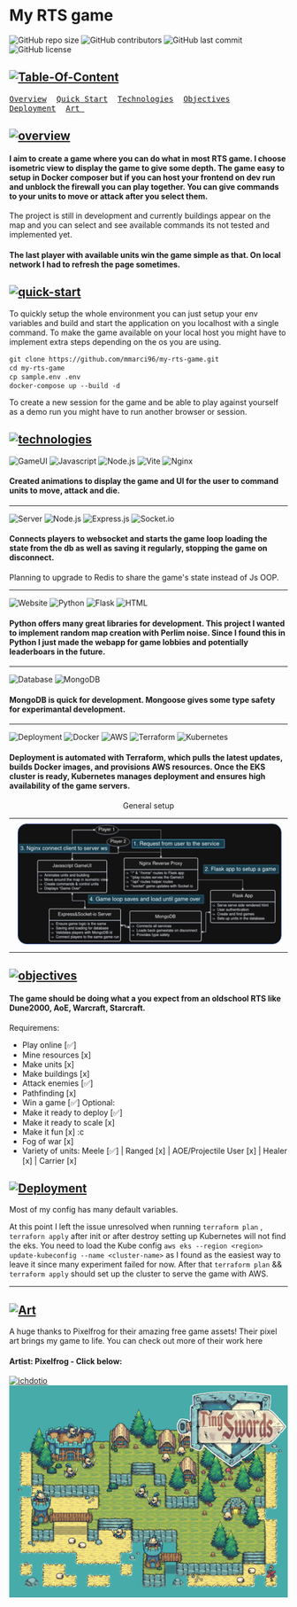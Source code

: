 # My RTS game
![GitHub repo size](https://img.shields.io/github/repo-size/mmarci96/my-rts-game?style=for-the-badge)
![GitHub contributors](https://img.shields.io/github/contributors/mmarci96/my-rts-game?style=for-the-badge)
![GitHub last commit](https://img.shields.io/github/last-commit/mmarci96/my-rts-game?style=for-the-badge)
![GitHub license](https://img.shields.io/github/license/mmarci96/my-rts-game?style=for-the-badge)

## [![Table-Of-Content](https://readme-typing-svg.herokuapp.com?font=JetBrains+Mono&weight=600&size=24&pause=1000&width=435&lines=Table+of+Content)](https://git.io/typing-svg)

<div align="block">
<a href="#overview"><kbd>Overview</kbd></a>&ensp;&ensp;
<a href="#quick-start"><kbd>Quick Start</kbd></a>&ensp;&ensp;
<a href="#technologies"><kbd>Technologies</kbd></a>&ensp;&ensp;
<a href="#objectives"><kbd>Objectives</kbd></a>&ensp;&ensp;
<a href="#deployment"><kbd>Deployment</kbd></a>&ensp;&ensp;
<a href="#art"><kbd> Art </kbd></a>&ensp;&ensp;
</div>

## [![overview](https://readme-typing-svg.herokuapp.com?font=JetBrains+Mono&weight=600&size=24&pause=9000&width=435&lines=Overview)](https://git.io/typing-svg)


#### I aim to create a game where you can do what in most RTS game. I choose isometric view to display the game to give some depth. The game easy to setup in Docker composer but if you can host your frontend on dev run and unblock the firewall you can play together. You can give commands to your units to move or attack after you select them.
The project is still in development and currently buildings appear on the map and you can select and see available commands its not tested and implemented yet.
#### The last player with available units win the game simple as that. On local network I had to refresh the page sometimes.

## [![quick-start](https://readme-typing-svg.herokuapp.com?font=JetBrains+Mono&weight=600&size=24&pause=3000&width=435&lines=Quick+Start)](https://git.io/typing-svg)  

To quickly setup the whole environment you can just setup your env variables and build and start the application on you localhost with a single command. To make the game available on your local host you might have to implement extra steps depending on the os you are using.

```
git clone https://github.com/mmarci96/my-rts-game.git
cd my-rts-game
cp sample.env .env
docker-compose up --build -d
```
To create a new session for the game and be able to play against yourself as a demo run you might have to run another browser or session.

## [![technologies](https://readme-typing-svg.herokuapp.com?font=JetBrains+Mono&weight=600&size=24&pause=8000&width=435&lines=Technologies)](https://git.io/typing-svg)

![GameUI](https://img.shields.io/badge/GameUI-000000?style=for-the-badge&logo=gameui&logoColor=white) 
![Javascript](https://img.shields.io/badge/JavaScript-323330?style=for-the-badge&logo=javascript&logoColor=F7DF1E)
![Node.js](https://img.shields.io/badge/Node.js-43853D?style=for-the-badge&logo=node.js&logoColor=white) 
![Vite](https://img.shields.io/badge/Vite-FFD129?style=for-the-badge&logo=vite&logoColor=64A5FF) 
![Nginx](https://img.shields.io/badge/Nginx-009639?style=for-the-badge&logo=nginx&logoColor=white)
#### Created animations to display the game and UI for the user to command units to move, attack and die.

---
![Server](https://img.shields.io/badge/Server-000000?style=for-the-badge&logo=server&logoColor=white)
![Node.js](https://img.shields.io/badge/Node.js-43853D?style=for-the-badge&logo=node.js&logoColor=white)
![Express.js](https://img.shields.io/badge/Express.js-000000?style=for-the-badge&logo=express&logoColor=white)
![Socket.io](https://img.shields.io/badge/Socket.io-2496ED?style=for-the-badge&logo=socket.io&logoColor=white)

#### Connects players to websocket and starts the game loop loading the state from the db as well as saving it regularly, stopping the game on disconnect.
Planning to upgrade to Redis to share the game's state instead of Js OOP.

---
![Website](https://img.shields.io/badge/Website-000000?style=for-the-badge&logo=website&logoColor=white)
![Python](https://img.shields.io/badge/Python-232F3E?style=for-the-badge&logo=python&logoColor=326CE5)
![Flask](https://img.shields.io/badge/Flask-000000?style=for-the-badge&logo=flask&logoColor=white)
![HTML](https://img.shields.io/badge/HTML5-E34F26?style=for-the-badge&logo=html5&logoColor=white)

#### Python offers many great libraries for development. This project I wanted to implement random map creation with Perlim noise. Since I found this in Python I just made the webapp for game lobbies and potentially leaderboars in the future.

---
![Database](https://img.shields.io/badge/Database-000000?style=for-the-badge&logo=database&logoColor=white) 
![MongoDB](https://img.shields.io/badge/MongoDB-47A248?style=for-the-badge&logo=mongodb&logoColor=white)

#### MongoDB is quick for development. Mongoose gives some type safety for experimantal development.

---
![Deployment](https://img.shields.io/badge/Deployment-000000?style=for-the-badge&logo=deployment&logoColor=white)
![Docker](https://img.shields.io/badge/Docker-2496ED?style=for-the-badge&logo=docker&logoColor=white)
![AWS](https://img.shields.io/badge/Amazon_AWS-FF9900?style=for-the-badge&logo=amazonaws&logoColor=white) 
![Terraform](https://img.shields.io/badge/Terraform-623CE4?style=for-the-badge&logo=terraform&logoColor=white) 
![Kubernetes](https://img.shields.io/badge/Kubernetes-326CE5?style=for-the-badge&logo=kubernetes&logoColor=white)

#### Deployment is automated with Terraform, which pulls the latest updates, builds Docker images, and provisions AWS resources. Once the EKS cluster is ready, Kubernetes manages deployment and ensures high availability of the game servers.

<div align="center"><table><tr>General setup</tr><tr><td>
<img src="https://raw.githubusercontent.com/mmarci96/my-rts-game/development/general-setup.png" 
             style="border-radius: 16px; border-style: solid; border-width: 1px; border-color: #5C81CE; margin: 8px;"/></td><td>
</table></div>



## [![objectives](https://readme-typing-svg.herokuapp.com?font=JetBrains+Mono&weight=600&size=24&pause=4000&width=435&lines=Objectives)](https://git.io/typing-svg)
#### The game should be doing what a you expect from an oldschool RTS like Dune2000, AoE, Warcraft, Starcraft.
Requiremens:
 - Play online [✅]
 - Mine resources [x]
 - Make units [x]
 - Make buildings [x]
 - Attack enemies [✅]
 - Pathfinding [x]
 - Win a game [✅]
Optional:
 - Make it ready to deploy [✅]
 - Make it ready to scale [x]
 - Make it fun [x] :c
 - Fog of war [x]
 - Variety of units: Meele [✅] | Ranged [x] | AOE/Projectile User [x] | Healer [x] | Carrier [x]

## [![Deployment](https://readme-typing-svg.herokuapp.com?font=JetBrains+Mono&weight=600&size=24&pause=6000&width=435&lines=Deployment)](https://git.io/typing-svg)
Most of my config has many default variables. 

At this point I left the issue unresolved when running ```terraform plan``` , ```terraforn apply``` after init or after destroy setting up Kubernetes will not find the eks.
You need to load the Kube config ```aws eks --region <region> update-kubeconfig --name <cluster-name>``` as I found as the easiest way to leave it since many experiment failed for now. After that ```terraform plan``` && ```terraform apply``` should set up the cluster to serve the game with AWS.

---

## [![Art](https://readme-typing-svg.herokuapp.com?font=JetBrains+Mono&weight=600&size=24&pause=9000&width=435&lines=Art)](https://git.io/typing-svg)
A huge thanks to Pixelfrog for their amazing free game assets! Their pixel art brings my game to life.
You can check out more of their work here
#### Artist: Pixelfrog - Click below:
<a href="https://pixelfrog-assets.itch.io"> ![ichdotio](https://img.shields.io/badge/Itch.io-FA5C5C?style=for-the-badge&logo=itchdotio&logoColor=white)
</a>
![demo-gif](https://raw.githubusercontent.com/mmarci96/my-rts-game/development/demo.gif) 
